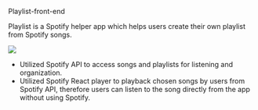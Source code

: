 Playlist-front-end

Playlist is a Spotify helper app which helps users create their own playlist from Spotify songs. 

<img src="https://www.prsformusic.com/-/media/images/mmagazine/images/2017/04/streaming2017.jpg" />

- Utilized Spotify API to access songs and playlists for listening and organization.
- Utilized Spotify React player to playback chosen songs by users from Spotify API, therefore users can listen to the song directly from the app without using Spotify.

